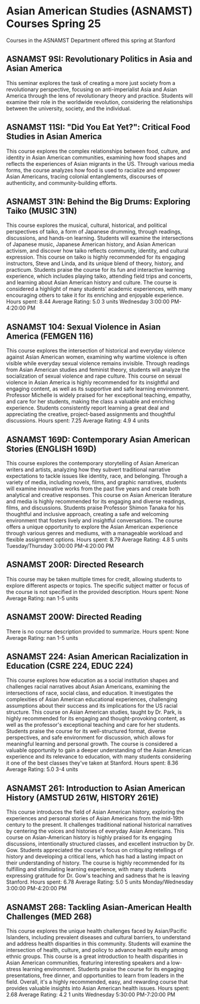 # Asian American Studies (ASNAMST) Courses Spring 25 
Courses in the ASNAMST Department offered this spring at Stanford
 ## ASNAMST 9SI: Revolutionary Politics in Asia and Asian America
This seminar explores the task of creating a more just society from a revolutionary perspective, focusing on anti-imperialist Asia and Asian America through the lens of revolutionary theory and practice. Students will examine their role in the worldwide revolution, considering the relationships between the university, society, and the individual.
## ASNAMST 11SI: "Did You Eat Yet?": Critical Food Studies in Asian America
This course explores the complex relationships between food, culture, and identity in Asian American communities, examining how food shapes and reflects the experiences of Asian migrants in the US. Through various media forms, the course analyzes how food is used to racialize and empower Asian Americans, tracing colonial entanglements, discourses of authenticity, and community-building efforts.
## ASNAMST 31N: Behind the Big Drums: Exploring Taiko (MUSIC 31N)
This course explores the musical, cultural, historical, and political perspectives of taiko, a form of Japanese drumming, through readings, discussions, and hands-on learning. Students will examine the intersections of Japanese music, Japanese American history, and Asian American activism, and discover how taiko reflects community, identity, and cultural expression.
This course on taiko is highly recommended for its engaging instructors, Steve and Linda, and its unique blend of theory, history, and practicum. Students praise the course for its fun and interactive learning experience, which includes playing taiko, attending field trips and concerts, and learning about Asian American history and culture. The course is considered a highlight of many students' academic experiences, with many encouraging others to take it for its enriching and enjoyable experience.
Hours spent: 8.44
Average Rating: 5.0
3 units
Wednesday 3:00:00 PM-4:20:00 PM
## ASNAMST 104: Sexual Violence in Asian America (FEMGEN 116)
This course explores the intersection of historical and everyday violence against Asian American women, examining why wartime violence is often visible while everyday sexual violence remains invisible. Through readings from Asian American studies and feminist theory, students will analyze the socialization of sexual violence and rape culture.
This course on sexual violence in Asian America is highly recommended for its insightful and engaging content, as well as its supportive and safe learning environment. Professor Michelle is widely praised for her exceptional teaching, empathy, and care for her students, making the class a valuable and enriching experience. Students consistently report learning a great deal and appreciating the creative, project-based assignments and thoughtful discussions.
Hours spent: 7.25
Average Rating: 4.9
4 units
## ASNAMST 169D: Contemporary Asian American Stories (ENGLISH 169D)
This course explores the contemporary storytelling of Asian American writers and artists, analyzing how they subvert traditional narrative expectations to tackle issues like identity, race, and belonging. Through a variety of media, including novels, films, and graphic narratives, students will examine innovative works from the past five years and create both analytical and creative responses.
This course on Asian American literature and media is highly recommended for its engaging and diverse readings, films, and discussions. Students praise Professor Shimon Tanaka for his thoughtful and inclusive approach, creating a safe and welcoming environment that fosters lively and insightful conversations. The course offers a unique opportunity to explore the Asian American experience through various genres and mediums, with a manageable workload and flexible assignment options.
Hours spent: 8.79
Average Rating: 4.8
5 units
Tuesday/Thursday 3:00:00 PM-4:20:00 PM
## ASNAMST 200R: Directed Research
This course may be taken multiple times for credit, allowing students to explore different aspects or topics. The specific subject matter or focus of the course is not specified in the provided description.
Hours spent: None
Average Rating: nan
1-5 units
## ASNAMST 200W: Directed Reading
There is no course description provided to summarize.
Hours spent: None
Average Rating: nan
1-5 units
## ASNAMST 224: Asian American Racialization in Education (CSRE 224, EDUC 224)
This course explores how education as a social institution shapes and challenges racial narratives about Asian Americans, examining the intersections of race, social class, and education. It investigates the complexities of Asian American educational experiences, challenging assumptions about their success and its implications for the US racial structure.
This course on Asian American studies, taught by Dr. Park, is highly recommended for its engaging and thought-provoking content, as well as the professor's exceptional teaching and care for her students. Students praise the course for its well-structured format, diverse perspectives, and safe environment for discussion, which allows for meaningful learning and personal growth. The course is considered a valuable opportunity to gain a deeper understanding of the Asian American experience and its relevance to education, with many students considering it one of the best classes they've taken at Stanford.
Hours spent: 8.36
Average Rating: 5.0
3-4 units
## ASNAMST 261: Introduction to Asian American History (AMSTUD 261W, HISTORY 261E)
This course introduces the field of Asian American history, exploring the experiences and personal stories of Asian Americans from the mid-19th century to the present. It challenges traditional national historical narratives by centering the voices and histories of everyday Asian Americans.
This course on Asian-American history is highly praised for its engaging discussions, intentionally structured classes, and excellent instruction by Dr. Gow. Students appreciated the course's focus on critiquing retellings of history and developing a critical lens, which has had a lasting impact on their understanding of history. The course is highly recommended for its fulfilling and stimulating learning experience, with many students expressing gratitude for Dr. Gow's teaching and sadness that he is leaving Stanford.
Hours spent: 6.78
Average Rating: 5.0
5 units
Monday/Wednesday 3:00:00 PM-4:20:00 PM
## ASNAMST 268: Tackling Asian-American Health Challenges (MED 268)
This course explores the unique health challenges faced by Asian/Pacific Islanders, including prevalent diseases and cultural barriers, to understand and address health disparities in this community. Students will examine the intersection of health, culture, and policy to advance health equity among ethnic groups.
This course is a great introduction to health disparities in Asian American communities, featuring interesting speakers and a low-stress learning environment. Students praise the course for its engaging presentations, free dinner, and opportunities to learn from leaders in the field. Overall, it's a highly recommended, easy, and rewarding course that provides valuable insights into Asian American health issues.
Hours spent: 2.68
Average Rating: 4.2
1 units
Wednesday 5:30:00 PM-7:20:00 PM